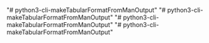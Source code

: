 "# python3-cli-makeTabularFormatFromManOutput" 
"# python3-cli-makeTabularFormatFromManOutput" 
"# python3-cli-makeTabularFormatFromManOutput" 
"# python3-cli-makeTabularFormatFromManOutput" 
